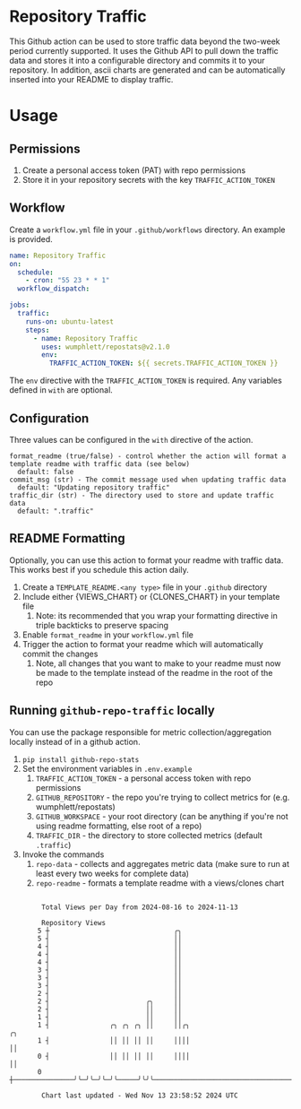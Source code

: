 # Repository Traffic

This Github action can be used to store traffic data beyond the two-week period currently supported.
It uses the Github API to pull down the traffic data and stores it into a configurable directory and commits it to your 
repository. In addition, ascii charts are generated and can be automatically inserted into your README to display traffic.

# Usage
## Permissions
1. Create a personal access token (PAT) with repo permissions
2. Store it in your repository secrets with the key `TRAFFIC_ACTION_TOKEN`

## Workflow
Create a `workflow.yml` file in your `.github/workflows` directory. An example is provided.

```yaml
name: Repository Traffic
on:
  schedule:
    - cron: "55 23 * * 1"
  workflow_dispatch:

jobs:
  traffic:
    runs-on: ubuntu-latest
    steps:
      - name: Repository Traffic
        uses: wumphlett/repostats@v2.1.0
        env:
          TRAFFIC_ACTION_TOKEN: ${{ secrets.TRAFFIC_ACTION_TOKEN }}
```
The `env` directive with the `TRAFFIC_ACTION_TOKEN` is required. Any variables defined in `with` are optional.

## Configuration
Three values can be configured in the `with` directive of the action.
```
format_readme (true/false) - control whether the action will format a template readme with traffic data (see below)
  default: false
commit_msg (str) - The commit message used when updating traffic data
  default: "Updating repository traffic"
traffic_dir (str) - The directory used to store and update traffic data
  default: ".traffic"
```

## README Formatting
Optionally, you can use this action to format your readme with traffic data. This works best if you schedule this action
daily.

1. Create a `TEMPLATE_README.<any type>` file in your `.github` directory
2. Include either {VIEWS_CHART} or {CLONES_CHART} in your template file
   1. Note: its recommended that you wrap your formatting directive in triple backticks to preserve spacing
3. Enable `format_readme` in your `workflow.yml` file
4. Trigger the action to format your readme which will automatically commit the changes
   1. Note, all changes that you want to make to your readme must now be made to the template instead of the readme in the root of the repo

## Running `github-repo-traffic` locally
You can use the package responsible for metric collection/aggregation locally instead of in a github action.

1. `pip install github-repo-stats`
2. Set the environment variables in `.env.example`
   1. `TRAFFIC_ACTION_TOKEN` - a personal access token with repo permissions
   2. `GITHUB_REPOSITORY` - the repo you're trying to collect metrics for (e.g. wumphlett/repostats)
   3. `GITHUB_WORKSPACE` - your root directory (can be anything if you're not using readme formatting, else root of a repo)
   4. `TRAFFIC_DIR` - the directory to store collected metrics (default `.traffic`)
3. Invoke the commands
   1. `repo-data` - collects and aggregates metric data (make sure to run at least every two weeks for complete data)
   2. `repo-readme` - formats a template readme with a views/clones chart

```

        Total Views per Day from 2024-08-16 to 2024-11-13

        Repository Views
       5 ┼                               ╭╮
       5 ┤                               ││
       4 ┤                               ││
       4 ┤                               ││
       4 ┤                               ││
       3 ┤                               ││
       3 ┤                               ││
       3 ┤                               ││
       2 ┤                               ││
       2 ┤                        ╭╮     ││
       2 ┤                        ││     ││
       1 ┤                        ││     ││
       1 ┤               ╭╮ ╭╮ ╭╮ ││     ││╭╮                                         ╭╮
       1 ┤               ││ ││ ││ ││     ││││                                         ││
       0 ┤               ││ ││ ││ ││     ││││                                         ││
       0 ┼───────────────╯╰─╯╰─╯╰─╯╰─────╯╰╯╰─────────────────────────────────────────╯╰───────────

        Chart last updated - Wed Nov 13 23:58:52 2024 UTC
        
```
